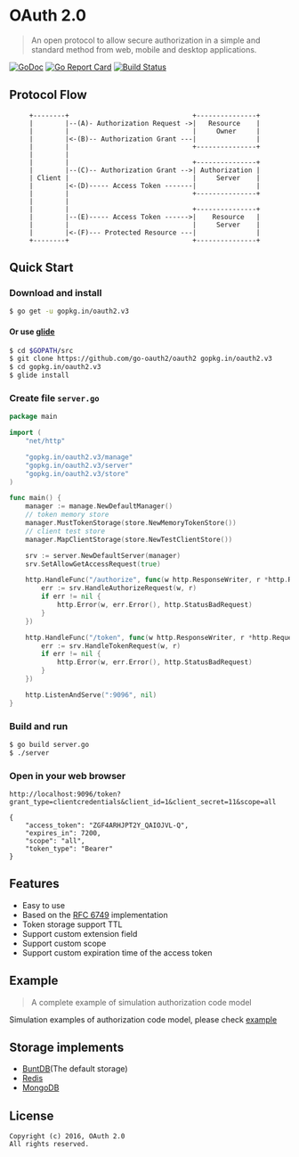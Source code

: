# OAuth 2.0

>  An open protocol to allow secure authorization in a simple and standard method from web, mobile and desktop applications.

[![GoDoc](https://godoc.org/gopkg.in/oauth2.v3?status.svg)](https://godoc.org/gopkg.in/oauth2.v3)
[![Go Report Card](https://goreportcard.com/badge/gopkg.in/oauth2.v3)](https://goreportcard.com/report/gopkg.in/oauth2.v3)
[![Build Status](https://travis-ci.org/go-oauth2/oauth2.svg?branch=master)](https://travis-ci.org/go-oauth2/oauth2)

## Protocol Flow

```
     +--------+                               +---------------+
     |        |--(A)- Authorization Request ->|   Resource    |
     |        |                               |     Owner     |
     |        |<-(B)-- Authorization Grant ---|               |
     |        |                               +---------------+
     |        |
     |        |                               +---------------+
     |        |--(C)-- Authorization Grant -->| Authorization |
     | Client |                               |     Server    |
     |        |<-(D)----- Access Token -------|               |
     |        |                               +---------------+
     |        |
     |        |                               +---------------+
     |        |--(E)----- Access Token ------>|    Resource   |
     |        |                               |     Server    |
     |        |<-(F)--- Protected Resource ---|               |
     +--------+                               +---------------+
```

## Quick Start

### Download and install

``` bash
$ go get -u gopkg.in/oauth2.v3
```

#### Or use [glide](https://github.com/Masterminds/glide)

``` bash
$ cd $GOPATH/src
$ git clone https://github.com/go-oauth2/oauth2 gopkg.in/oauth2.v3
$ cd gopkg.in/oauth2.v3
$ glide install
```

### Create file `server.go`

``` go
package main

import (
	"net/http"

	"gopkg.in/oauth2.v3/manage"
	"gopkg.in/oauth2.v3/server"
	"gopkg.in/oauth2.v3/store"
)

func main() {
	manager := manage.NewDefaultManager()
	// token memory store
	manager.MustTokenStorage(store.NewMemoryTokenStore())
	// client test store
	manager.MapClientStorage(store.NewTestClientStore())

	srv := server.NewDefaultServer(manager)
	srv.SetAllowGetAccessRequest(true)

	http.HandleFunc("/authorize", func(w http.ResponseWriter, r *http.Request) {
		err := srv.HandleAuthorizeRequest(w, r)
		if err != nil {
			http.Error(w, err.Error(), http.StatusBadRequest)
		}
	})

	http.HandleFunc("/token", func(w http.ResponseWriter, r *http.Request) {
		err := srv.HandleTokenRequest(w, r)
		if err != nil {
			http.Error(w, err.Error(), http.StatusBadRequest)
		}
	})

	http.ListenAndServe(":9096", nil)
}
```

### Build and run

``` bash
$ go build server.go
$ ./server
```

### Open in your web browser

```
http://localhost:9096/token?grant_type=clientcredentials&client_id=1&client_secret=11&scope=all
```

```
{
    "access_token": "ZGF4ARHJPT2Y_QAIOJVL-Q",
    "expires_in": 7200,
    "scope": "all",
    "token_type": "Bearer"
}
```

## Features

* Easy to use
* Based on the [RFC 6749](https://tools.ietf.org/html/rfc6749) implementation
* Token storage support TTL
* Support custom extension field
* Support custom scope
* Support custom expiration time of the access token

## Example

> A complete example of simulation authorization code model

Simulation examples of authorization code model, please check [example](/example)

## Storage implements

* [BuntDB](https://github.com/tidwall/buntdb)(The default storage)
* [Redis](https://github.com/go-oauth2/redis)
* [MongoDB](https://github.com/go-oauth2/mongo)

## License

```
Copyright (c) 2016, OAuth 2.0
All rights reserved.
```